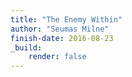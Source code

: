 ```yaml
---
title: "The Enemy Within"
author: "Seumas Milne"
finish-date: 2016-08-23
_build:
    render: false
---
```


